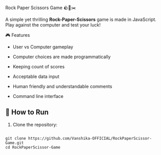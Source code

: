  Rock Paper Scissors Game 🪨📄✂️

A simple yet thrilling **Rock-Paper-Scissors** game is made in JavaScript. Play against the computer and test your luck!

 🎮 Features

- User vs Computer gameplay 

- Computer choices are made programmatically

- Keeping count of scores

- Acceptable data input

- Human friendly and understandable comments

- Command line interface 

## 🚀 How to Run

1. Clone the repository:
 
```
 
git clone https://github.com/Vanshika-OFFICIAL/RockPaperScissor-Game.git
cd RockPaperScissor-Game

```


